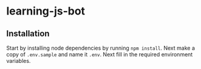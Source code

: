 # learning-js-bot

## Installation
Start by installing node dependencies by running `npm install`. Next make a copy of `.env.sample`
and name it `.env`. Next fill in the required environment variables.
